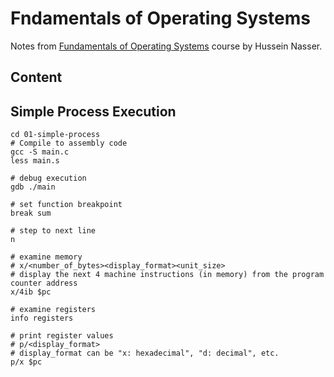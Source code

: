 # Fndamentals of Operating Systems

Notes from [Fundamentals of Operating Systems](https://www.udemy.com/course/fundamentals-of-operating-systems) course by Hussein Nasser.

## Content

## Simple Process Execution
```
cd 01-simple-process
# Compile to assembly code
gcc -S main.c
less main.s

# debug execution
gdb ./main

# set function breakpoint
break sum

# step to next line
n

# examine memory
# x/<number_of_bytes><display_format><unit_size>
# display the next 4 machine instructions (in memory) from the program counter address
x/4ib $pc

# examine registers
info registers

# print register values
# p/<display_format>
# display_format can be "x: hexadecimal", "d: decimal", etc.
p/x $pc
```